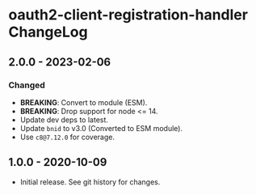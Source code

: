 # oauth2-client-registration-handler ChangeLog

## 2.0.0 - 2023-02-06

### Changed
- **BREAKING**: Convert to module (ESM).
- **BREAKING**: Drop support for node <= 14.
- Update dev deps to latest.
- Update `bnid` to v3.0 (Converted to ESM module).
- Use `c8@7.12.0` for coverage.

## 1.0.0 - 2020-10-09

- Initial release. See git history for changes.
